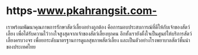 # https-www.pkahrangsit.com-
เราพร้อมพัฒนาคุณภาพการรักษาสัตว์เลี้ยงอย่างถูกต้อง คือการมอบประสบการณ์ที่ดีให้กับเจ้าของสัตว์เลี้ยง   เพื่อได้รับความไว้วางใจสูงสุดจากเจ้าของสัตว์เลี้ยงทุกคน อีกทั้งเรายังตั้งใจเป็นศูนย์ให้บริการสัตว์เลี้ยงครบวงจร   เพื่อยกระดับมาตรฐานการดูแลสุขภาพสัตว์เลี้ยง และเป็นตัวอย่างโรงพยาบาลสัตว์ชั้นนำของประเทศไทย
